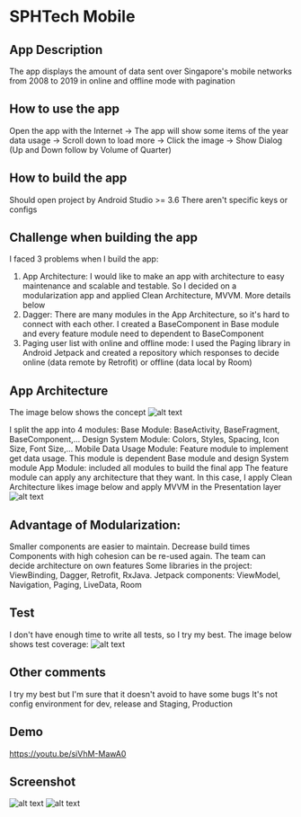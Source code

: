 # SPHTech Mobile
## App Description
The app displays the amount of data sent over Singapore's mobile networks from 2008 to 2019 in online and offline mode with pagination

## How to use the app
Open the app with the Internet -> The app will show some items of the year data usage -> Scroll down to load more -> Click the image -> Show Dialog (Up and Down follow by Volume of Quarter)

## How to build the app
Should open project by Android Studio >= 3.6
There aren't specific keys or configs

## Challenge when building the app
I faced 3 problems when I build the app:
1. App Architecture: I would like to make an app with architecture to easy maintenance and scalable and testable. So I decided on a modularization app and applied Clean Architecture, MVVM. More details below
2. Dagger: There are many modules in the App Architecture, so it's hard to connect with each other. I created a BaseComponent in Base module and every feature module need to dependent to BaseComponent
3. Paging user list with online and offline mode: I used the Paging library in Android Jetpack and created a repository which responses to decide online (data remote by Retrofit) or offline (data local by Room)

## App Architecture
The image below shows the concept
![alt text](https://github.com/tomcandev/SPHTechMobile/blob/master/screenshot/modularization.png?raw=true)

I split the app into 4 modules:
Base Module: BaseActivity, BaseFragment, BaseComponent,...
Design System Module: Colors, Styles, Spacing, Icon Size, Font Size,...
Mobile Data Usage Module: Feature module to implement get data usage. This module is dependent Base module and design System module
App Module: included all modules to build the final app
The feature module can apply any architecture that they want. In this case, I apply Clean Architecture likes image below and apply MVVM in the Presentation layer
![alt text](https://github.com/tomcandev/SPHTechMobile/blob/master/screenshot/clean_architecture.png?raw=true)

## Advantage of Modularization:
Smaller components are easier to maintain.
Decrease build times
Components with high cohesion can be re-used again.
The team can decide architecture on own features
Some libraries in the project: ViewBinding, Dagger, Retrofit, RxJava. Jetpack components: ViewModel, Navigation, Paging, LiveData, Room

## Test
I don't have enough time to write all tests, so I try my best. The image below shows test coverage:
![alt text](https://github.com/tomcandev/SPHTechMobile/blob/master/screenshot/test.png?raw=true)

## Other comments
I try my best but I'm sure that it doesn't avoid to have some bugs
It's not config environment for dev, release and Staging, Production

## Demo
https://youtu.be/siVhM-MawA0

## Screenshot
![alt text](https://github.com/tomcandev/SPHTechMobile/blob/master/screenshot/main_screen.png?raw=true)
![alt text](https://github.com/tomcandev/SPHTechMobile/blob/master/screenshot/show_dialog.png?raw=true)
